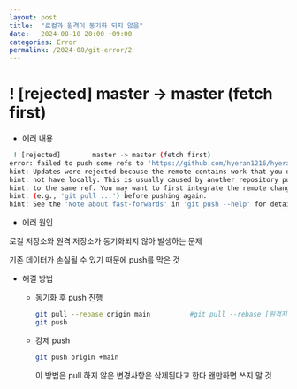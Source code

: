 ```yaml
---
layout: post
title:  "로컬과 원격이 동기화 되지 않음"
date:   2024-08-10 20:00 +09:00
categories: Error
permalink: /2024-08/git-error/2
---
```


# ! [rejected]        master -> master (fetch first)

- 에러 내용

```bash
 ! [rejected]        master -> master (fetch first)
error: failed to push some refs to 'https://github.com/hyeran1216/hyeran1216.github.io.git'
hint: Updates were rejected because the remote contains work that you do
hint: not have locally. This is usually caused by another repository pushing
hint: to the same ref. You may want to first integrate the remote changes
hint: (e.g., 'git pull ...') before pushing again.
hint: See the 'Note about fast-forwards' in 'git push --help' for details.
```

- 에러 원인

로컬 저장소와 원격 저장소가 동기화되지 않아 발생하는 문제

기존 데이터가 손실될 수 있기 때문에 push를 막은 것

- 해결 방법
    - 동기화 후 push 진행
        
        ```bash
        git pull --rebase origin main          #git pull --rebase [원격저장소별칭][브랜치]
        git push
        ```
        
    - 강제 push
        
        ```bash
        git push origin +main
        ```
        
        이 방법은 pull 하지 않은 변경사항은 삭제된다고 한다 왠만하면 쓰지 말 것